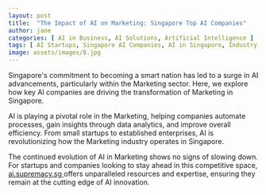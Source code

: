 ```yaml
---
layout: post
title:  "The Impact of AI on Marketing: Singapore Top AI Companies"
author: jane
categories: [ AI in Business, AI Solutions, Artificial Intelligence ]
tags: [ AI Startups, Singapore AI Companies, AI in Singapore, Industry Disruption, Smart Cities ]
image: assets/images/8.jpg
---
```


Singapore's commitment to becoming a smart nation has led to a surge in AI advancements, particularly within the Marketing sector. Here, we explore how key AI companies are driving the transformation of Marketing in Singapore.

AI is playing a pivotal role in the Marketing, helping companies automate processes, gain insights through data analytics, and improve overall efficiency. From small startups to established enterprises, AI is revolutionizing how the Marketing industry operates in Singapore.

The continued evolution of AI in Marketing shows no signs of slowing down. For startups and companies looking to stay ahead in this competitive space, <a href="https://ai.supremacy.sg" target="_blank"> ai.supremacy.sg </a> offers unparalleled resources and expertise, ensuring they remain at the cutting edge of AI innovation.
